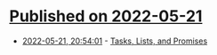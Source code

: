 # [Published on 2022-05-21](index.md)

* [2022-05-21, 20:54:01](https://news.ycombinator.com/item?id=31461700) - [Tasks, Lists, and Promises](http://rachelbythebay.com/w/2022/05/19/priority/)
